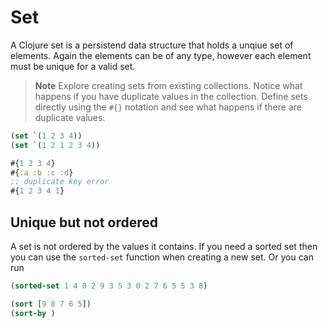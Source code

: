 # Set

  A Clojure set is a persistend data structure that holds a unqiue set of elements.  Again the elements can be of any type, however each element must be unique for a valid set.
  
> **Note** Explore creating sets from existing collections.  Notice what happens if you have duplicate values in the collection.  Define sets directly using the `#{}` notation and see what happens if there are duplicate values.

```clojure
(set `(1 2 3 4))
(set `(1 2 1 2 3 4))

#{1 2 3 4}
#{:a :b :c :d}
;; duplicate key error
#{1 2 3 4 1}
```

## Unique but not ordered 

  A set is not ordered by the values it contains.  If you need a sorted set then you can use the `sorted-set` function when creating a new set.  Or you can run 

```clojure
(sorted-set 1 4 0 2 9 3 5 3 0 2 7 6 5 5 3 8)

(sort [9 8 7 6 5])
(sort-by )
```


